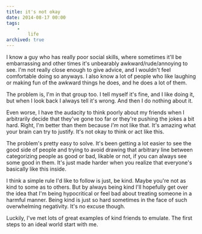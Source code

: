 ```yaml
---
title: it's not okay
date: 2014-08-17 00:00
tags:
    -
        life
archived: true
---
```


I know a guy who has really poor social skills, where sometimes it'll be embarrassing and other times it's unbearably awkward/rude/annoying to see. I'm not really close enough to give advice, and I wouldn't feel comfortable doing so anyways. I also know a lot of people who like laughing or making fun of the awkward things he does, and he does a lot of them.

The problem is, I'm in that group too. I tell myself it's fine, and I like doing it, but when I look back I always tell it's wrong. And then I do nothing about it.

Even worse, I have the audacity to think poorly about my friends when I arbitrarily decide that they've gone too far or they're pushing the jokes a bit hard. Right, I'm better than them because *I'm* not like that. It's amazing what your brain can try to justify. It's not okay to think or act like this.

The problem's pretty easy to solve. It's been getting a lot easier to see the good side of people and trying to avoid drawing that arbitrary line between categorizing people as good or bad, likable or not, if you can always see some good in them. It's just made harder when you realize that everyone's basically like this inside.

I think a simple rule I'd like to follow is just, be kind. Maybe you're not as kind to some as to others. But by always being kind I'll hopefully get over the idea that I'm being hypocritical or feel bad about treating someone in a harmful manner. Being kind is just so hard sometimes in the face of such overwhelming negativity. It's no excuse though.

Luckily, I've met lots of great examples of kind friends to emulate. The first steps to an ideal world start with me.
